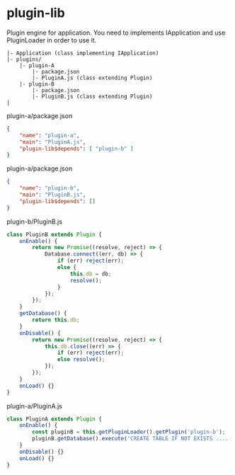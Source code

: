 # plugin-lib

Plugin engine for application.
You need to implements IApplication and use PluginLoader in order to use it.

```text
|- Application (class implementing IApplication)
|- plugins/
    |- plugin-A
        |- package.json
        |- PluginA.js (class extending Plugin)
    |- plugin-B
        |- package.json
        |- PluginB.js (class extending Plugin)
|
```

plugin-a/package.json

```json
{
    "name": "plugin-a",
    "main": "PluginA.js",
    "plugin-lib$depends": [ "plugin-b" ]
}
```

plugin-a/package.json

```json
{
    "name": "plugin-b",
    "main": "PluginB.js",
    "plugin-lib$depends": []
}
```

plugin-b/PluginB.js

```js
class PluginB extends Plugin {
    onEnable() {
        return new Promise((resolve, reject) => {
            Database.connect((err, db) => {
                if (err) reject(err);
                else {
                    this.db = db;
                    resolve();
                }
            });
        });
    }
    getDatabase() {
        return this.db;
    }
    onDisable() {
        return new Promise((resolve, reject) => {
            this.db.close((err) => {
                if (err) reject(err);
                else resolve();
            });
        });
    }
    onLoad() {}
}
```

plugin-a/PluginA.js

```js
class PluginA extends Plugin {
    onEnable() {
        const pluginB = this.getPluginLoader().getPlugin('plugin-b');
        pluginB.getDatabase().execute('CREATE TABLE IF NOT EXISTS ....');
    }
    onDisable() {}
    onLoad() {}
}
```
